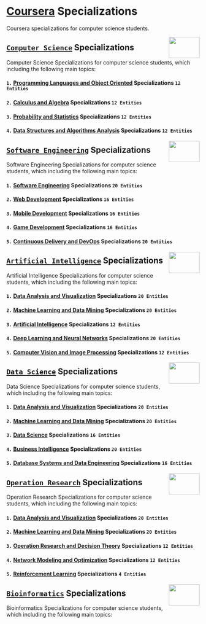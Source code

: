 # [Coursera](https://www.coursera.org/) Specializations
Coursera specializations for computer science students.

<img align="right" width="80" height="55" src="https://github.com/cs-MohamedAyman/Coursera-Specializations/blob/master/organizations-logos/coursera.jpg">

## [`Computer Science`](https://github.com/cs-MohamedAyman/Coursera-Specializations/blob/master/Computer-Science-Specializations/README.md) Specializations
Computer Science Specializations for computer science students, which including the following main topics:

#### `1.` [Programming Languages and Object Oriented](https://github.com/cs-MohamedAyman/Coursera-Specializations/blob/master/Computer-Science-Specializations/README.md) Specializations     `12 Entities`
#### `2.` [Calculus and Algebra](https://github.com/cs-MohamedAyman/Coursera-Specializations/blob/master/Computer-Science-Specializations/README.md) Specializations                          `12 Entities`
#### `3.` [Probability and Statistics](https://github.com/cs-MohamedAyman/Coursera-Specializations/blob/master/Computer-Science-Specializations/README.md) Specializations                    `12 Entities`
#### `4.` [Data Structures and Algorithms Analysis](https://github.com/cs-MohamedAyman/Coursera-Specializations/blob/master/Computer-Science-Specializations/README.md) Specializations       `12 Entities`

<img align="right" width="80" height="55" src="https://github.com/cs-MohamedAyman/Coursera-Specializations/blob/master/organizations-logos/coursera.jpg">

## [`Software Engineering`](https://github.com/cs-MohamedAyman/Coursera-Specializations/tree/master/Software-Engineering-Specializations/README.md) Specializations
Software Engineering Specializations for computer science students, which including the following main topics:

#### `1.` [Software Engineering](https://github.com/cs-MohamedAyman/Coursera-Specializations/tree/master/Software-Engineering-Specializations/README.md) Specializations                      `20 Entities`
#### `2.` [Web Development](https://github.com/cs-MohamedAyman/Coursera-Specializations/tree/master/Software-Engineering-Specializations/README.md) Specializations                           `16 Entities`
#### `3.` [Mobile Development](https://github.com/cs-MohamedAyman/Coursera-Specializations/tree/master/Software-Engineering-Specializations/README.md) Specializations                        `16 Entities`
#### `4.` [Game Development](https://github.com/cs-MohamedAyman/Coursera-Specializations/tree/master/Software-Engineering-Specializations/README.md) Specializations                          `16 Entities`
#### `5.` [Continuous Delivery and DevOps](https://github.com/cs-MohamedAyman/Coursera-Specializations/tree/master/Software-Engineering-Specializations/README.md) Specializations            `20 Entities`

<img align="right" width="80" height="55" src="https://github.com/cs-MohamedAyman/Coursera-Specializations/blob/master/organizations-logos/coursera.jpg">

## [`Artificial Intelligence`](https://github.com/cs-MohamedAyman/Coursera-Specializations/tree/master/Artificial-Intelligence-Specializations/README.md) Specializations
Artificial Intelligence Specializations for computer science students, which including the following main topics:

#### `1.` [Data Analysis and Visualization](https://github.com/cs-MohamedAyman/Coursera-Specializations/tree/master/Artificial-Intelligence-Specializations/README.md) Specializations        `20 Entities`
#### `2.` [Machine Learning and Data Mining](https://github.com/cs-MohamedAyman/Coursera-Specializations/tree/master/Artificial-Intelligence-Specializations/README.md) Specializations       `20 Entities`
#### `3.` [Artificial Intelligence](https://github.com/cs-MohamedAyman/Coursera-Specializations/tree/master/Artificial-Intelligence-Specializations/README.md) Specializations                `12 Entities`
#### `4.` [Deep Learning and Neural Networks](https://github.com/cs-MohamedAyman/Coursera-Specializations/tree/master/Artificial-Intelligence-Specializations/README.md) Specializations      `20 Entities`
#### `5.` [Computer Vision and Image Processing](https://github.com/cs-MohamedAyman/Coursera-Specializations/tree/master/Artificial-Intelligence-Specializations/README.md) Specializations   `12 Entities`

<img align="right" width="80" height="55" src="https://github.com/cs-MohamedAyman/Coursera-Specializations/blob/master/organizations-logos/coursera.jpg">

## [`Data Science`](https://github.com/cs-MohamedAyman/Coursera-Specializations/tree/master/Data-Science-Specializations/README.md) Specializations
Data Science Specializations for computer science students, which including the following main topics:

#### `1.` [Data Analysis and Visualization](https://github.com/cs-MohamedAyman/Coursera-Specializations/tree/master/Data-Science-Specializations/README.md) Specializations                   `20 Entities`
#### `2.` [Machine Learning and Data Mining](https://github.com/cs-MohamedAyman/Coursera-Specializations/tree/master/Data-Science-Specializations/README.md) Specializations                  `20 Entities`
#### `3.` [Data Science](https://github.com/cs-MohamedAyman/Coursera-Specializations/tree/master/Data-Science-Specializations/README.md) Specializations                                      `16 Entities`
#### `4.` [Business Intelligence](https://github.com/cs-MohamedAyman/Coursera-Specializations/tree/master/Data-Science-Specializations/README.md) Specializations                             `20 Entities`
#### `5.` [Database Systems and Data Engineering](https://github.com/cs-MohamedAyman/Coursera-Specializations/tree/master/Data-Science-Specializations/README.md) Specializations             `16 Entities`

<img align="right" width="80" height="55" src="https://github.com/cs-MohamedAyman/Coursera-Specializations/blob/master/organizations-logos/coursera.jpg">

## [`Operation Research`](https://github.com/cs-MohamedAyman/Coursera-Specializations/blob/master/Operation-Research-Specializations/README.md) Specializations
Operation Research Specializations for computer science students, which including the following main topics:

#### `1.` [Data Analysis and Visualization](https://github.com/cs-MohamedAyman/Coursera-Specializations/tree/master/Operation-Research-Specializations/README.md) Specializations             `20 Entities`
#### `2.` [Machine Learning and Data Mining](https://github.com/cs-MohamedAyman/Coursera-Specializations/tree/master/Operation-Research-Specializations/README.md) Specializations            `20 Entities`
#### `3.` [Operation Research and Decision Theory](https://github.com/cs-MohamedAyman/Coursera-Specializations/tree/master/Operation-Research-Specializations/README.md) Specializations      `12 Entities`
#### `4.` [Network Modeling and Optimization](https://github.com/cs-MohamedAyman/Coursera-Specializations/tree/master/Operation-Research-Specializations/README.md) Specializations           `12 Entities`
#### `5.` [Reinforcement Learning](https://github.com/cs-MohamedAyman/Coursera-Specializations/tree/master/Operation-Research-Specializations/README.md) Specializations                      `4 Entities`

<img align="right" width="80" height="55" src="https://github.com/cs-MohamedAyman/Coursera-Specializations/blob/master/organizations-logos/coursera.jpg">

## [`Bioinformatics`](https://github.com/cs-MohamedAyman/Coursera-Specializations/blob/master/Bioinformatics-Specializations/README.md) Specializations
Bioinformatics Specializations for computer science students, which including the following main topics:

